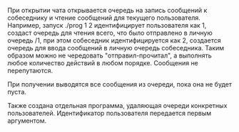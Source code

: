 При открытии чата открывается очередь на запись сообщений к собеседнику и чтение сообщений для текущего пользователя. Например, запуск ./prog 1 2 идентифицирует пользователя как 1, создаст очередь для чтения всего, что было отправлено в личную очередь /1, при этом собеседник идентифицируется как 2, создается очередь для ввода сообщений в личную очередь собеседника. Таким образом можно не чередовать "отправил-прочитал", а выполнять любое количество действий в любом порядке. Сообщения не перепутаются.

При получении выводятся все сообщения из очереди, пока она не будет пуста.

Также создана отдельная программа, удаляющая очереди конкретных пользователей. Идентификатор пользователя передается первым аргументом.
